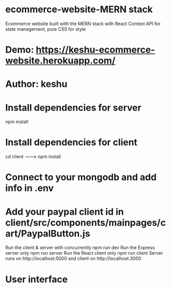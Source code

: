 # ecommerce-website-MERN stack

Ecommerce website built with the MERN stack with React Context API for state management, pure CSS for style

# Demo: https://keshu-ecommerce-website.herokuapp.com/
# Author: keshu

# Install dependencies for server
npm install
# Install dependencies for client
cd client ---> npm install
# Connect to your mongodb and add info in .env
# Add your paypal client id in client/src/components/mainpages/cart/PaypalButton.js
Run the client & server with concurrently
npm run dev
Run the Express server only
npm run server
Run the React client only
npm run client
Server runs on http://localhost:5000 and client on http://localhost:3000
# User interface
